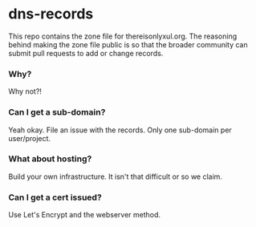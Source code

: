 # dns-records

This repo contains the zone file for thereisonlyxul.org. The reasoning behind making the zone file public is so that the broader community can submit pull requests to add or change records.

### Why?

Why not?!

### Can I get a sub-domain?

Yeah okay. File an issue with the records. Only one sub-domain per user/project.

### What about hosting?

Build your own infrastructure. It isn't that difficult or so we claim.

### Can I get a cert issued?

Use Let's Encrypt and the webserver method.
